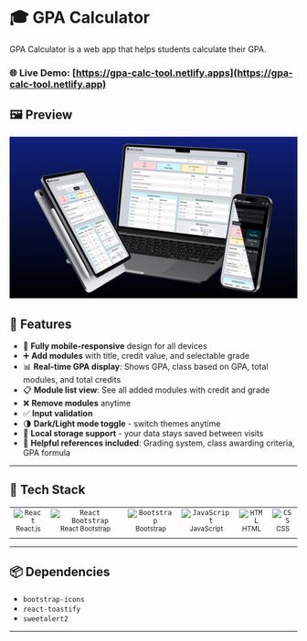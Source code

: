 # 🎓 GPA Calculator

GPA Calculator is a web app that helps students calculate their GPA.

### 🌐 **Live Demo**: [https://gpa-calc-tool.netlify.apps](https://gpa-calc-tool.netlify.app)


## 🖼️ Preview
![GPA Calculator Preview](./src/assets/mockup-3.png)

## 🚀 Features

- 📱 **Fully mobile-responsive** design for all devices
- ➕ **Add modules** with title, credit value, and selectable grade
- 📊 **Real-time GPA display**: Shows GPA, class based on GPA, total modules, and total credits
- 📋 **Module list view**: See all added modules with credit and grade
- ❌ **Remove modules** anytime
- ✅ **Input validation**
- 🌗 **Dark/Light mode toggle** - switch themes anytime
- 📂 **Local storage support** - your data stays saved between visits
- 🧾 **Helpful references included**: Grading system, class awarding criteria, GPA formula

---

## 🧪 Tech Stack

<table>
  <tr>
    <td align="center">
        <code><img width="35" src="https://cdn.jsdelivr.net/gh/devicons/devicon@latest/icons/react/react-original.svg" alt="React" title="React"/></code><br/>
        <sup>React.js</sup>
    </td>
    <td align="center">
        <code><img width="35" src="https://cdn.jsdelivr.net/gh/devicons/devicon@latest/icons/reactbootstrap/reactbootstrap-original.svg" alt="React Bootstrap" title="React Bootstrap"/></code><br/>
        <sup>React Bootstrap</sup>
    </td>
    <td align="center">
        <code><img width="35" src="https://cdn.jsdelivr.net/gh/devicons/devicon@latest/icons/bootstrap/bootstrap-original.svg" alt="Bootstrap" title="Bootstrap"/></code><br/>
        <sup>Bootstrap</sup>
    </td>
    <td align="center">
        <code><img width="35" src="https://cdn.jsdelivr.net/gh/devicons/devicon@latest/icons/javascript/javascript-original.svg" alt="JavaScript" title="JavaScript"/></code><br/>
        <sup>JavaScript</sup>
    </td>
    <td align="center">
        <code><img width="35" src="https://cdn.jsdelivr.net/gh/devicons/devicon@latest/icons/html5/html5-original.svg" alt="HTML" title="HTML"/></code><br/>
        <sup>HTML</sup>
    </td>
    <td align="center">
        <code><img width="35" src="https://cdn.jsdelivr.net/gh/devicons/devicon@latest/icons/css3/css3-original.svg" alt="CSS" title="CSS"/></code><br/>
        <sup>CSS</sup>
    </td>
  </tr>
</table>

---

## 📦 Dependencies

- `bootstrap-icons`
- `react-toastify`
- `sweetalert2`

---